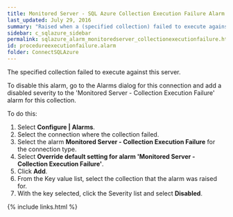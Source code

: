 ```yaml
---
title: ﻿Monitored Server - SQL Azure Collection Execution Failure Alarm
last_updated: July 29, 2016
summary: "Raised when a (specified collection) failed to execute against the server."
sidebar: c_sqlazure_sidebar
permalink: sqlazure_alarm_monitoredserver_collectionexecutionfailure.html
id: procedureexecutionfailure.alarm
folder: ConnectSQLAzure
---
```



The specified collection failed to execute against this server.

To disable this alarm, go to the Alarms dialog for this connection and add a disabled severity to the 'Monitored Server - Collection Execution Failure' alarm for this collection.

To do this:

1. Select **Configure \| Alarms**.
2. Select the connection where the collection failed.
3. Select the alarm **Monitored Server - Collection Execution Failure** for the connection type.
4. Select **Override default setting for alarm 'Monitored Server - Collection Execution Failure'**.
5. Click **Add**.
6. From the Key value list, select the collection that the alarm was raised for.
7. With the key selected, click the Severity list and select **Disabled**.


{% include links.html %}
